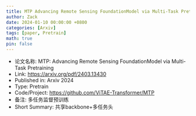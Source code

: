 ```yaml
---
title: MTP Advancing Remote Sensing FoundationModel via Multi-Task Pretraining
author: Zack
date: 2024-01-10 00:00:00 +0800
categories: [Arxiv]
tags: [paper, Pretrain]
math: true
pin: false
---
```

- 论文名称: MTP: Advancing Remote Sensing FoundationModel via Multi-Task Pretraining
- Link: https://arxiv.org/pdf/2403.13430
- Published in: Arxiv 2024
- Type: Pretrain
- Code/Project: https://github.com/ViTAE-Transformer/MTP
- 备注: 多任务监督预训练
- Short Summary: 共享backbone+多任务头
